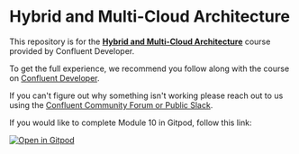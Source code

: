 # Hybrid and Multi-Cloud Architecture

This repository is for the [**Hybrid and Multi-Cloud Architecture**](https://) course provided by Confluent Developer.

To get the full experience, we recommend you follow along with the course on [Confluent Developer](https://developer.confluent.io). 

If you can't figure out why something isn't working please reach out to us using the [Confluent Community Forum or Public Slack](https://www.confluent.io/community/ask-the-community/).

If you would like to complete Module 10 in Gitpod, follow this link:

[![Open in Gitpod](https://gitpod.io/button/open-in-gitpod.svg)](https://gitpod.io/#https://github.com/confluentinc/learn-hybrid-cloud-exercises.git)
